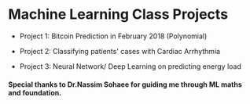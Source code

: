 # Machine Learning Class Projects

- Project 1: Bitcoin Prediction in February 2018  (Polynomial)

- Project 2: Classifying patients' cases with Cardiac Arrhythmia

- Project 3: Neural Network/ Deep Learning on predicting energy load

#### Special thanks to Dr.Nassim Sohaee for guiding me through ML maths and foundation.
